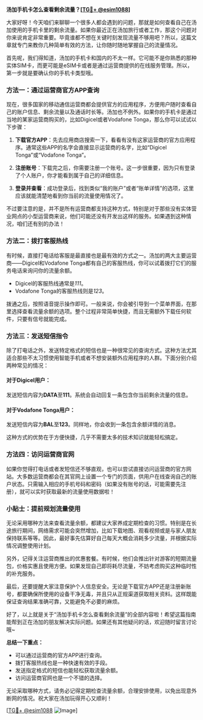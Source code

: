 **汤加手机卡怎么查看剩余流量？[[TG💪+ @esim1088](https://t.me/s/esim1088)]**

大家好呀！今天咱们来聊聊一个很多人都会遇到的问题，那就是如何查看自己在汤加使用的手机卡里的剩余流量。如果你最近正在汤加旅行或者工作，那这个问题对你来说肯定非常重要。毕竟谁都不想在关键时刻发现流量不够用吧？所以，这篇文章就专门来教你几种简单有效的方法，让你随时随地掌握自己的流量情况。

首先呢，我们得知道，汤加的手机卡和国内的不太一样。它可能不是你熟悉的那种实体SIM卡，而更可能是eSIM卡或者是通过运营商提供的在线服务管理。所以，第一步就是要确认你的手机卡类型哦。

### 方法一：通过运营商官方APP查询

现在，很多国家的移动通信运营商都会提供官方的应用程序，方便用户随时查看自己的账户信息、剩余流量以及通话时长等。汤加也不例外。如果你的手机卡是通过当地的某家运营商购买的，比如Digicel或者Vodafone Tonga，那么你可以试试以下步骤：

1. **下载官方APP**：先去应用商店搜索一下，看看有没有这家运营商的官方应用程序。通常这些APP的名字会直接显示运营商的名字，比如“Digicel Tonga”或“Vodafone Tonga”。

2. **注册账号**：下载完之后，你需要注册一个账号。这一步很重要，因为只有登录了个人账户，你才能看到属于自己的详细信息。

3. **登录并查看**：成功登录后，找到类似“我的账户”或者“账单详情”的选项，这里应该就能清楚地看到你当前的流量使用情况了。

不过要注意的是，并不是所有运营商都支持这种方式，特别是对于那些没有实体营业网点的小型运营商来说，他们可能还没有开发出这样的服务。如果遇到这种情况，咱们还有别的办法！

### 方法二：拨打客服热线

有时候，直接打电话给客服是最直接也是最有效的方式之一。汤加的两大主要运营商——Digicel和Vodafone Tonga都有自己的客服热线，你可以试着拨打它们的服务电话来询问你的流量余额。

- Digicel的客服热线通常是*111*。
- Vodafone Tonga的客服热线则是*123*。

拨通之后，按照语音提示操作即可。一般来说，你会被引导到一个菜单界面，在那里选择查看流量余额的选项。整个过程非常简单快捷，而且无需额外下载任何软件，只要有信号就能完成。

### 方法三：发送短信指令

除了打电话之外，发送特定格式的短信也是一种很常见的查询方式。这种方法尤其适合那些不太习惯使用智能手机或者不想安装额外应用程序的人群。下面分别介绍两种常见的情况：

#### 对于Digicel用户：
发送短信内容为**DATA**至**111**。系统会自动回复一条包含你当前剩余流量的信息。

#### 对于Vodafone Tonga用户：
发送短信内容为**BAL**至**123**。同样地，你会收到一条包含余额详情的消息。

这种方式的优势在于方便快捷，几乎不需要太多的技术知识就能轻松搞定。

### 方法四：访问运营商官网

如果你觉得打电话或者发短信还不够直观，也可以尝试直接访问运营商的官方网站。大多数运营商都会在其官网上设置一个专门的页面，供用户在线查询自己的账户状态。只需输入相应的手机号码和密码（如果没有账号的话，可能需要先注册），就可以实时获取最新的流量使用数据啦！

### 小贴士：提前规划流量使用

无论采用哪种方法来查看流量余额，都建议大家养成定期检查的习惯。特别是在长途旅行期间，网络需求可能会突然增加，比如下载地图、观看视频或是与家人朋友保持联系等等。因此，最好事先估算好自己每天大概会消耗多少流量，并根据实际情况调整使用计划。

另外，记得关注运营商推出的优惠套餐。有时候，他们会推出针对游客的短期流量包，价格实惠且使用方便。如果发现自己即将耗尽流量，不妨考虑购买这种临时性的补充服务。

最后，还要提醒大家注意保护个人信息安全。无论是下载官方APP还是注册新账号，都要确保所使用的设备干净无毒，并且只从正规渠道获取相关资料。这样既能保证查询结果准确可靠，又能避免不必要的麻烦。

好了，以上就是关于“汤加手机卡怎么查看剩余流量”的全部内容啦！希望这篇指南能帮到正在汤加的朋友解决实际问题。如果还有其他疑问的话，欢迎随时留言讨论哦~

**总结一下重点：**
- 可以通过运营商的官方APP进行查询。
- 拨打客服热线也是一种快速有效的手段。
- 发送指定格式的短信也能轻松获取流量余额。
- 访问运营商官网也是一个不错的选择。

无论采取哪种方式，请务必记得定期检查流量余额，合理安排使用，以免出现意外断网的情况。祝大家在汤加玩得开心又顺利！

[[TG💪+ @esim1088](https://t.me/s/esim1088) ![Image](https://i.postimg.cc/4NQfJmqS/Snipaste-2025-05-13-00-14-12.png)]